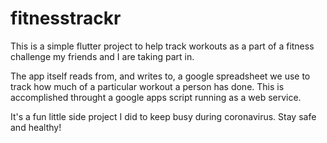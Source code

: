 # fitnesstrackr

This is a simple flutter project to help track workouts as a part of a fitness challenge my friends and I are taking part in.

The app itself reads from, and writes to, a google spreadsheet we use to track how much of a particular workout a person has done.  This is accomplished throught a google apps script running as a web service.

It's a fun little side project I did to keep busy during coronavirus.  Stay safe and healthy!
